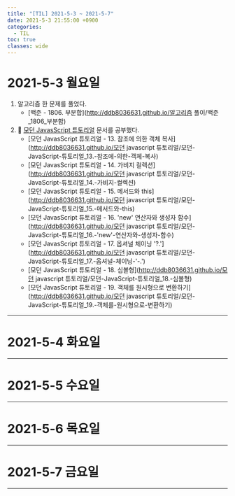 ```yaml
---
title: "[TIL] 2021-5-3 ~ 2021-5-7"
date: 2021-5-3 21:55:00 +0900
categories:
  - TIL
toc: true
classes: wide
---
```


# 2021-5-3 월요일

1. 알고리즘 한 문제를 풀었다.
    - [백준 - 1806. 부분합](http://ddb8036631.github.io/알고리즘 풀이/백준_1806_부분합)
2. 📕 [모던 JavasScript 튜토리얼](https://ko.javascript.info) 문서를 공부했다.
    - [모던 JavasScript 튜토리얼 - 13. 참조에 의한 객체 복사](http://ddb8036631.github.io/모던 javascript 튜토리얼/모던-JavaScript-튜토리얼_13.-참조에-의한-객체-복사)
    - [모던 JavasScript 튜토리얼 - 14. 가비지 컬렉션](http://ddb8036631.github.io/모던 javascript 튜토리얼/모던-JavaScript-튜토리얼_14.-가비지-컬렉션)
    - [모던 JavasScript 튜토리얼 - 15. 메서드와 this](http://ddb8036631.github.io/모던 javascript 튜토리얼/모던-JavaScript-튜토리얼_15.-메서드와-this)
    - [모던 JavasScript 튜토리얼 - 16. 'new' 연산자와 생성자 함수](http://ddb8036631.github.io/모던 javascript 튜토리얼/모던-JavaScript-튜토리얼_16.-'new'-연산자와-생성자-함수)
    - [모던 JavasScript 튜토리얼 - 17. 옵셔널 체이닝 '?.'](http://ddb8036631.github.io/모던 javascript 튜토리얼/모던-JavaScript-튜토리얼_17.-옵셔널-체이닝-'-.')
    - [모던 JavasScript 튜토리얼 - 18. 심볼형](http://ddb8036631.github.io/모던 javascript 튜토리얼/모던-JavaScript-튜토리얼_18.-심볼형)
    - [모던 JavasScript 튜토리얼 - 19. 객체를 원시형으로 변환하기](http://ddb8036631.github.io/모던 javascript 튜토리얼/모던-JavaScript-튜토리얼_19.-객체를-원시형으로-변환하기)

---

# 2021-5-4 화요일

---

# 2021-5-5 수요일

---

# 2021-5-6 목요일

---

# 2021-5-7 금요일

---